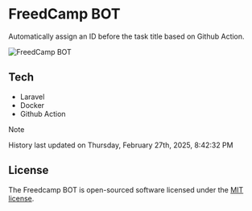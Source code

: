 # FreedCamp BOT

Automatically assign an ID before the task title based on Github Action.

![FreedCamp BOT](https://repository-images.githubusercontent.com/737932867/7d34798b-2680-471c-b089-a78a718d3d6a)

## Tech

- Laravel
- Docker
- Github Action

> [!NOTE]  
> History last updated on Thursday, February 27th, 2025, 8:42:32 PM

## License

The Freedcamp BOT is open-sourced software licensed under the [MIT license](https://opensource.org/licenses/MIT).

